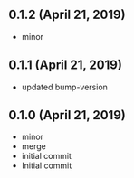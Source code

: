 ## 0.1.2 (April 21, 2019)
  - minor

## 0.1.1 (April 21, 2019)
  - updated bump-version

## 0.1.0 (April 21, 2019)
  - minor
  - merge
  - initial commit
  - Initial commit

